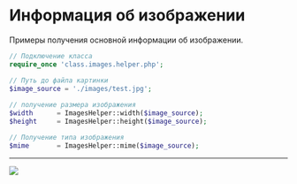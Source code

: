 
# Информация об изображении #
Примеры получения основной информации об изображении.
```php
// Подключение класса 
require_once 'class.images.helper.php'; 

// Путь до файла картинки  
$image_source = './images/test.jpg'; 
  
// получение размера изображения  
$width      = ImagesHelper::width($image_source); 
$height     = ImagesHelper::height($image_source);  

// Получение типа изображения 
$mime       = ImagesHelper::mime($image_source);
```


---

<span>
<a href='http://www.gordejev.lv/'><img src='http://www.gordejev.lv/templates/gordejev/images/gora_88x31.png' /></a>
<br />
</span>
